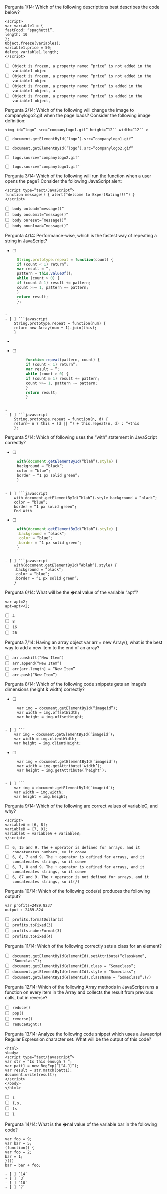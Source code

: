 Pergunta 1/14:
Which of the following descriptions best describes
the code below?
```
<script>
var variable1 = {
fastFood: “spaghetti”,
length: 10
};
Object.freeze(variable1);
variable1.price = 50;
delete variable1.length;
</script>
```
- [ ] `Object is frozen, a property named “price” is not added in the variable1 objec`
- [ ] `Object is frozen, a property named “price” is not added in the variable1 objec`
- [ ] `Object is frozen, a property named “price” is added in the variable1 object, a`
- [ ] `Object is frozen, a property named “price” is added in the variable1 object,`

Pergunta 2/14:
Which of the following will change the image to
companylogo2.gif when the page loads?
Consider the following image definition:
```
<img id=”logo” src=”companylogo1.gif” height=”12′′ width=”12′′ >
```

- [ ] `document.getElementById(‘logo’).src=”companylogo1.gif”`
- [ ] `document.getElementById(‘logo’).src=”companylogo2.gif”`
- [ ] `logo.source=”companylogo2.gif”`
- [ ] `logo.source=”companylogo1.gif”`


Pergunta 3/14:
Which of the following will run the function when a user opens the page?
Consider the following JavaScript alert:
```
<script type=”text/JavaScript”>
function message() { alert(“Welcome to ExpertRating!!!”) }
</script>
```

- [ ] `body onload=”message()”`
- [ ] `body onsubmit=”message()”`
- [ ] `body onreset=”message()”`
- [ ] `body onunload=”message()”`

Pergunta 4/14:
Performance-wise, which is the fastest way of repeating a string in JavaScript?


- [ ] ```javascript
    String.prototype.repeat = function(count) {
    if (count < 1) return”;
    var result = ”,
    pattern = this.valueOf();
    while (count > 0) {
    if (count & 1) result += pattern;
    count >>= 1, pattern += pattern;
    }
    return result;
    };
```

- 
- [ ] ```javascript
    String.prototype.repeat = function(num) {
    return new Array(num + 1).join(this);
    }
   ```

- 
- [ ] ```javascript
        function repeat(pattern, count) {
        if (count < 1) return”;
        var result = ”;
        while (count > 0) {
        if (count & 1) result += pattern;
        count >>= 1, pattern += pattern;
        }
        return result;
        }
```

- 
- [ ] ```javascript
    String.prototype.repeat = function(n, d) {
    return– n ? this + (d || ”) + this.repeat(n, d) : ”+this
    };
```

Pergunta 5/14:
Which of following uses the “with” statement in JavaScript correctly?

- [ ] ```javascript
    with(document.getElementById(“blah”).style) {
    background = “black”;
    color = “blue”;
    border = “1 px solid green”;
    }
```

- [ ] ```javascript
    with document.getElementById(“blah”).style background = “black”;
    color = “blue”;
    border = “1 px solid green”;
    End With
```

- [ ] ```javascript
    with(document.getElementById(“blah”).style) {
    .background = “black”;
    .color = “blue”;
    .border = “1 px solid green”;
    }
```

- [ ] ```javascript
    with(document.getElementById(“#blah”).style) {
    .background = “black”;
    .color = “blue”;
    .border = “1 px solid green”;
    }
```

Pergunta 6/14:
What will be the �nal value of the variable “apt”?
```
var apt=2;
apt=apt<<2;
```

- [ ] `4`
- [ ] `8`
- [ ] `16`
- [ ] `26`

Pergunta 7/14:
Having an array object var arr = new Array(), what
is the best way to add a new item to the end of an
array?
- [ ] `arr.unshift(“New Item”)`
- [ ] `arr.append(“New Item”)`
- [ ] `arr[arr.length] = “New Item”`
- [ ] `arr.push(“New Item”)`

Pergunta 8/14:
Which of the following code snippets gets an
image’s dimensions (height & width) correctly?


- [ ] ```
    var img = document.getElementById(“imageid”);
    var width = img.offsetWidth;
    var height = img.offsetHeight;
```

- [ ] ```
    var img = document.getElementById(‘imageid’);
    var width = img.clientWidth;
    var height = img.clientHeight;
```

- [ ] ```
    var img = document.getElementById(‘imageid’);
    var width = img.getAttribute(‘width’);
    var height = img.getAttribute(‘height’);
```
 
- [ ] ```
    var img = document.getElementById(‘imageid’);
    var width = img.width;
    var height = img.height;
```

Pergunta 9/14:
Which of the following are correct values of
variableC, and why?
```
<script>
variableA = [6, 8];
variableB = [7, 9];
variableC = variableA + variableB;
</script>
```

- [ ] `6, 15 and 9. The + operator is defined for arrays, and it concatenates numbers, so it conve`
- [ ] `6, 8, 7 and 9. The + operator is defined for arrays, and it concatenates strings, so it conve`
- [ ] `6, 7, 8 and 9. The + operator is defined for arrays, and it concatenates strings, so it conve`
- [ ] `6, 87 and 9. The + operator is not defined for arrays, and it concatenates strings, so it(/)`

Pergunta 10/14:
Which of the following code(s) produces the
following output?
```
var profits=2489.8237
output : 2489.824
```

- [ ] `profits.formatDollar(3)`
- [ ] `profits.toFixed(3)`
- [ ] `profits.nuberFormat(3)`
- [ ] `profits.toFixed(4)`

Pergunta 11/14:
Which of the following correctly sets a class for an element?

- [ ] `document.getElementById(elementId).setAttribute(“className”, “Someclass”);`
- [ ] `document.getElementById(elementId).class = “Someclass”;`
- [ ] `document.getElementById(elementId).style = “Someclass”;`
- [ ] `document.getElementById(elementId).className = “Someclass”;(/)`

Pergunta 12/14:
Which of the following Array methods in JavaScript runs a function on every item in the Array and collects the result from previous calls, but in reverse?
- [ ] `reduce()`
- [ ] `pop()`
- [ ] `reverse()`
- [ ] `reduceRight()`

Pergunta 13/14:
Analyze the following code snippet which uses a
Javascript Regular Expression character set. What
will be the output of this code?
```
<html>
<body>
<script type=”text/javascript”>
var str = “Is this enough ? ”;
var patt1 = new RegExp(“[^A-J]”);
var result = str.match(patt1);
document.write(result);
</script>
</body>
</html>
```
- [ ] `s`
- [ ] `I,s,`
- [ ] `ls`
- [ ] `l`

Pergunta 14/14:
What is the �nal value of the variable bar in the
following code?
```
var foo = 9;
var bar = 5;
(function() {
var foo = 2;
bar = 1;
}())
bar = bar + foo;

- [ ] `14`
- [ ] `3`
- [ ] `10`
- [ ] `7`
